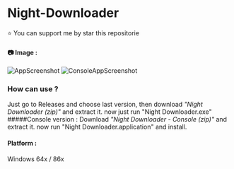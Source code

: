 # Night-Downloader

⭐ You can support me by star this repositorie

#### 📷 Image : 
![AppScreenshot](https://media.discordapp.net/attachments/830539152797859902/1035760765359108116/unknown.png)
![ConsoleAppScreenshot](https://media.discordapp.net/attachments/830539152797859902/1035899370643656844/unknown.png)

### How can use ?
Just go to Releases and choose last version, then download _"Night Downloader (zip)"_ and extract it.
now just run "Night Downloader.exe"
#####Console version :
Download _"Night Downloader - Console (zip)"_ and extract it.
now run "Night Downloader.application" and install.

#### Platform : 
Windows 64x / 86x 
